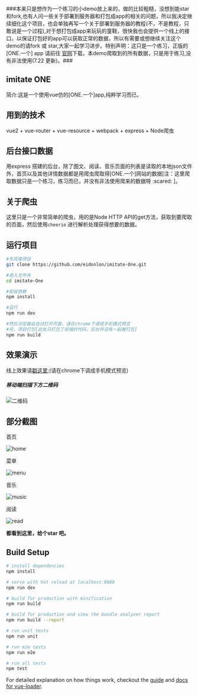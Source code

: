 
###本来只是想作为一个练习的小demo放上来的，做的比较粗糙，没想到能star和fork,也有人问一些关于部署到服务器和打包成app的相关的问题，所以我决定继续细化这个项目，也会单独再写一个关于部署到服务器的教程(不，不是教程，只敢说是一个过程),对于想打包成app来玩玩的童鞋，很快我也会提供一个线上的接口，以保证打包好的app可以获取正常的数据，所以有需要或想继续关注这个demo的请fork 或 star,大家一起学习进步。特别声明：这只是一个练习，正版的[ONE.一个] app 请前往 [官网](http://www.wufazhuce.com/)下载，本demo爬取到的所有数据，只是用于练习,没有非法使用(7.22 更新)。###


## imitate ONE

简介:这是一个使用vue仿的[ONE.一个]app,纯粹学习而已。

## 用到的技术

vue2 + vue-router + vue-resource + webpack + express + Node爬虫

## 后台接口数据

​用express 搭建的后台，除了图文、阅读、音乐页面的列表是读取的本地json文件外，首页以及其他详情数据都是用爬虫爬取得[ONE.一个]网站的数据[注：这里爬取数据只是一个练习，练习而已，并没有非法使用爬来的数据呀 :scared:  ]。

## 关于爬虫

这里只是一个非常简单的爬虫，用的是Node HTTP API的get方法，获取到要爬取的页面，然后使用`cheerio` 进行解析处理获得想要的数据。

## 运行项目

``` bash
#先克隆项目
git clone https://github.com/eidonlon/imitate-One.git

#进入文件夹
cd imitate-One

#安装依赖
npm install

#运行
npm run dev

#然后浏览器会自动打开页面，请在chrome下调成手机模式预览
#另，项目打包[此处只打包了前端的代码，后台并没有一起被打包]
npm run build 
```

## 效果演示

线上效果请[戳这里](https://imitateone-ailidan.rhcloud.com/#/);(请在chrome下调成手机模式预览)


##### 移动端扫描下方二维码
![二维码](https://github.com/eidonlon/imitate-One/blob/master/static/images/link.png)

## 部分截图

首页

![home](https://github.com/eidonlon/imitate-One/blob/master/static/images/home.jpg)


菜单

![menu](https://github.com/eidonlon/imitate-One/blob/master/static/images/menu.jpg)


音乐

![music](https://github.com/eidonlon/imitate-One/blob/master/static/images/music.jpg)


阅读

![read](https://github.com/eidonlon/imitate-One/blob/master/static/images/read.jpg)

**都看到这里，给个star 吧。**


## Build Setup

``` bash
# install dependencies
npm install

# serve with hot reload at localhost:8080
npm run dev

# build for production with minification
npm run build

# build for production and view the bundle analyzer report
npm run build --report

# run unit tests
npm run unit

# run e2e tests
npm run e2e

# run all tests
npm test
```

For detailed explanation on how things work, checkout the [guide](http://vuejs-templates.github.io/webpack/) and [docs for vue-loader](http://vuejs.github.io/vue-loader).
